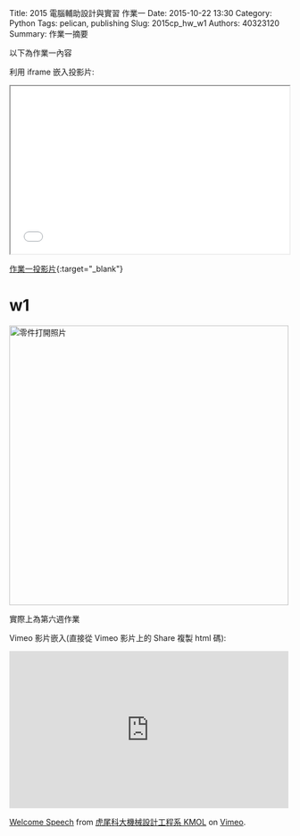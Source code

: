 Title: 2015 電腦輔助設計與實習 作業一
Date: 2015-10-22 13:30
Category: Python
Tags: pelican, publishing
Slug: 2015cp_hw_w1
Authors: 40323120
Summary: 作業一摘要

以下為作業一內容


利用 iframe 嵌入投影片:

<iframe src="40323107_cp_w1_p.html" width="500" height="300"></iframe>

[作業一投影片](40323107_cp_w1_p.html){:target="_blank"}

w1
============

<img src="https://copy.com/tWJ3FOUPRih6HUR4" width="500" alt="零件打開照片"></img>



實際上為第六週作業

Vimeo 影片嵌入(直接從 Vimeo 影片上的 Share 複製 html 碼):

<iframe src="https://player.vimeo.com/video/137724068" width="500" height="281" frameborder="0" webkitallowfullscreen mozallowfullscreen allowfullscreen></iframe> <p><a href="https://vimeo.com/137724068">Welcome Speech</a> from <a href="https://vimeo.com/user24079973">虎尾科大機械設計工程系 KMOL</a> on <a href="https://vimeo.com">Vimeo</a>.</p>
